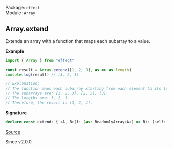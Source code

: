 Package: `effect`<br />
Module: `Array`<br />

## Array.extend

Extends an array with a function that maps each subarray to a value.

**Example**

```ts
import { Array } from "effect"

const result = Array.extend([1, 2, 3], as => as.length)
console.log(result) // [3, 2, 1]

// Explanation:
// The function maps each subarray starting from each element to its length.
// The subarrays are: [1, 2, 3], [2, 3], [3].
// The lengths are: 3, 2, 1.
// Therefore, the result is [3, 2, 1].
```

**Signature**

```ts
declare const extend: { <A, B>(f: (as: ReadonlyArray<A>) => B): (self: ReadonlyArray<A>) => Array<B>; <A, B>(self: ReadonlyArray<A>, f: (as: ReadonlyArray<A>) => B): Array<B>; }
```

[Source](https://github.com/Effect-TS/effect/tree/main/packages/effect/src/Array.ts#L2914)

Since v2.0.0